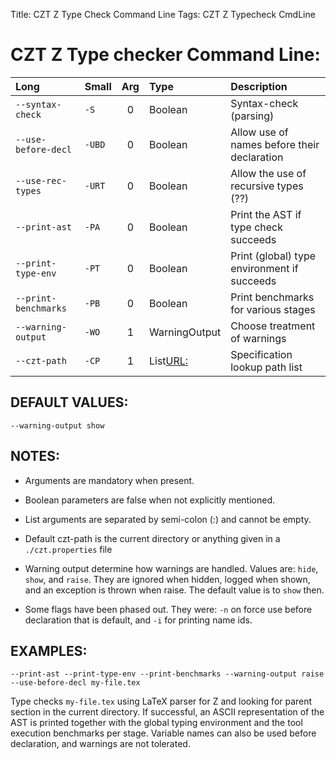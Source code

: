 Title: CZT Z Type Check Command Line
Tags: CZT Z Typecheck CmdLine

CZT Z Type checker Command Line:
===============================

| Long 					| Small  | Arg	|Type			| Description								  |
|:--------------------- |:------ |:----:|:------------- |:--------------------------------------------|
|`--syntax-check`		| `-S`   |	0	| Boolean		| Syntax-check (parsing)					  |
|`--use-before-decl`	| `-UBD` |	0	| Boolean		| Allow use of names before their declaration |
|`--use-rec-types`		| `-URT` |	0	| Boolean		| Allow the use of recursive types (??)		  |
|`--print-ast`			| `-PA`  |	0 	| Boolean		| Print the AST if type check succeeds 		  |
|`--print-type-env`		| `-PT`  |	0 	| Boolean		| Print (global) type environment if succeeds |
|`--print-benchmarks`	| `-PB`	 |	0	| Boolean		| Print benchmarks for various stages		  |
|`--warning-output`		| `-WO`  |	1	| WarningOutput	| Choose treatment of warnings 				  |
|`--czt-path`			| `-CP`  |	1	| List<URL:>	| Specification lookup path list			  |

DEFAULT VALUES:
--------------

```
--warning-output show
```

NOTES:
-----

* Arguments are mandatory when present. 

* Boolean parameters are false when not explicitly mentioned.
  
* List arguments are separated by semi-colon (:) and cannot be empty.

* Default czt-path is the current directory or anything given in a `./czt.properties` file

* Warning output determine how warnings are handled. Values are: `hide`, `show`, and `raise`.
  They are ignored when hidden, logged when shown, and an exception is thrown when raise.
  The default value is to `show` then.
  
* Some flags have been phased out. They were: `-n` on force use before declaration that is default, 
	and `-i` for printing name ids.

EXAMPLES:
--------

```
--print-ast --print-type-env --print-benchmarks --warning-output raise --use-before-decl my-file.tex
```

Type checks `my-file.tex` using LaTeX parser for Z and looking for parent section in the current directory.
If successful, an ASCII representation of the AST is printed together with the global typing environment
and the tool execution benchmarks per stage. Variable names can also be used before declaration, and 
warnings are not tolerated.
